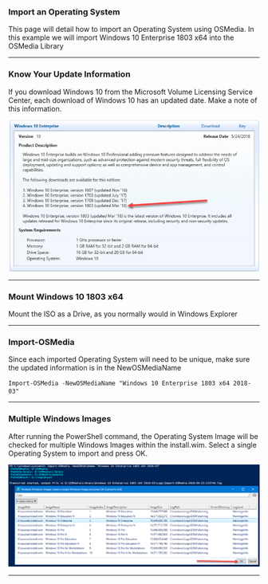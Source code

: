 ### Import an Operating System

This page will detail how to import an Operating System using OSMedia.  In this example we will import Windows 10 Enterprise 1803 x64 into the OSMedia Library

---

### Know Your Update Information

If you download Windows 10 from the Microsoft Volume Licensing Service Center, each download of Windows 10 has an updated date.  Make a note of this information.

![](/assets/2018-06-18_11-29-13.png)

---

### Mount Windows 10 1803 x64

Mount the ISO as a Drive, as you normally would in Windows Explorer

---

### Import-OSMedia

Since each imported Operating System will need to be unique, make sure the updated information is in the NewOSMediaName

```
Import-OSMedia -NewOSMediaName "Windows 10 Enterprise 1803 x64 2018-03"
```

---

### Multiple Windows Images

After running the PowerShell command, the Operating System Image will be checked for multiple Windows Images within the install.wim.  Select a single Operating System to import and press OK.

![](/assets/2018-06-22_13-38-59.png)

---



















